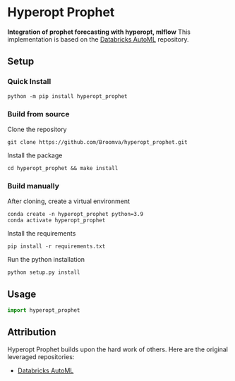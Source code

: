 # Hyperopt Prophet

**Integration of prophet forecasting with hyperopt, mlflow**
This implementation is based on the [Databricks AutoML](https://github.com/databricks/automl) repository.

## Setup

### Quick Install

```shell
python -m pip install hyperopt_prophet
```

### Build from source

Clone the repository

```shell
git clone https://github.com/Broomva/hyperopt_prophet.git
```

Install the package

``` shell
cd hyperopt_prophet && make install
```

### Build manually

After cloning, create a virtual environment

```shell
conda create -n hyperopt_prophet python=3.9
conda activate hyperopt_prophet
```

Install the requirements

```shell
pip install -r requirements.txt
```

Run the python installation

```shell
python setup.py install
```

## Usage

```python
import hyperopt_prophet 
```

## Attribution

Hyperopt Prophet builds upon the hard work of others. Here are the original leveraged repositories:

- [Databricks AutoML](https://github.com/databricks/automl)
